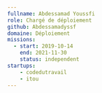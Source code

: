 ```yaml
---
fullname: Abdessamad Youssfi
role: Chargé de déploiement 
github: Abdessamadyssf
domaine: Déploiement
missions:
  - start: 2019-10-14
    end: 2021-11-30
    status: independent
startups:
    - codedutravail
    - itou
---
```

